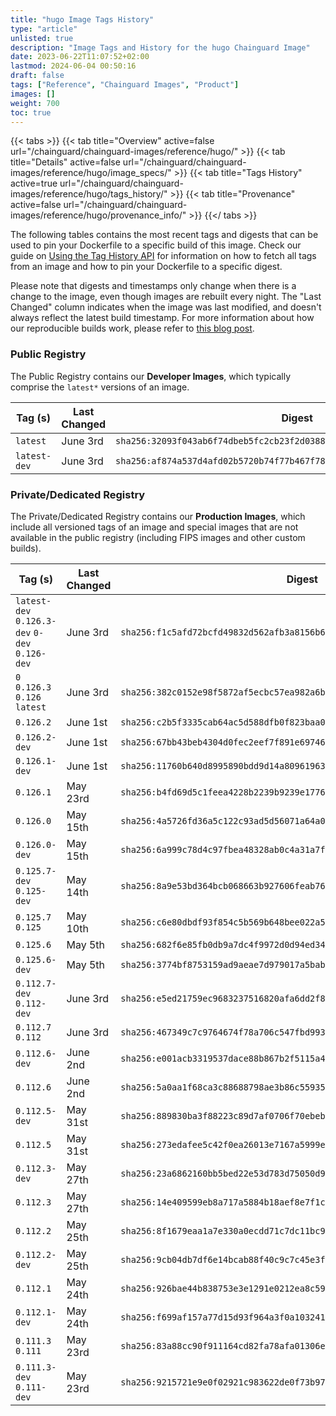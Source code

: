 ```yaml
---
title: "hugo Image Tags History"
type: "article"
unlisted: true
description: "Image Tags and History for the hugo Chainguard Image"
date: 2023-06-22T11:07:52+02:00
lastmod: 2024-06-04 00:50:16
draft: false
tags: ["Reference", "Chainguard Images", "Product"]
images: []
weight: 700
toc: true
---
```


{{< tabs >}}
{{< tab title="Overview" active=false url="/chainguard/chainguard-images/reference/hugo/" >}}
{{< tab title="Details" active=false url="/chainguard/chainguard-images/reference/hugo/image_specs/" >}}
{{< tab title="Tags History" active=true url="/chainguard/chainguard-images/reference/hugo/tags_history/" >}}
{{< tab title="Provenance" active=false url="/chainguard/chainguard-images/reference/hugo/provenance_info/" >}}
{{</ tabs >}}

The following tables contains the most recent tags and digests that can be used to pin your Dockerfile to a specific build of this image. Check our guide on [Using the Tag History API](/chainguard/chainguard-images/using-the-tag-history-api/) for information on how to fetch all tags from an image and how to pin your Dockerfile to a specific digest.

Please note that digests and timestamps only change when there is a change to the image, even though images are rebuilt every night. The "Last Changed" column indicates when the image was last modified, and doesn't always reflect the latest build timestamp. For more information about how our reproducible builds work, please refer to [this blog post](https://www.chainguard.dev/unchained/reproducing-chainguards-reproducible-image-builds).

### Public Registry
The Public Registry contains our **Developer Images**, which typically comprise the `latest*` versions of an image.

| Tag (s)       | Last Changed | Digest                                                                    |
|---------------|--------------|---------------------------------------------------------------------------|
|  `latest`     | June 3rd     | `sha256:32093f043ab6f74dbeb5fc2cb23f2d0388a66b5ae83302bdffbe304b5b70d5ee` |
|  `latest-dev` | June 3rd     | `sha256:af874a537d4afd02b5720b74f77b467f7853bd21415d3a3cb761907061d87f8e` |


### Private/Dedicated Registry
The Private/Dedicated Registry contains our **Production Images**, which include all versioned tags of an image and special images that are not available in the public registry (including FIPS images and other custom builds).

| Tag (s)                                         | Last Changed | Digest                                                                    |
|-------------------------------------------------|--------------|---------------------------------------------------------------------------|
|  `latest-dev` `0.126.3-dev` `0-dev` `0.126-dev` | June 3rd     | `sha256:f1c5afd72bcfd49832d562afb3a8156b690879bb61d8ac3e95d4f726f28d8d86` |
|  `0` `0.126.3` `0.126` `latest`                 | June 3rd     | `sha256:382c0152e98f5872af5ecbc57ea982a6ba735b3d9417ef7f33e94ea3a6d8e347` |
|  `0.126.2`                                      | June 1st     | `sha256:c2b5f3335cab64ac5d588dfb0f823baa0e8a048f87112e8ffc6c34288441e003` |
|  `0.126.2-dev`                                  | June 1st     | `sha256:67bb43beb4304d0fec2eef7f891e69746721c8c060f9bdbc540aacc6a999a7e1` |
|  `0.126.1-dev`                                  | June 1st     | `sha256:11760b640d8995890bdd9d14a809619638fde90723da9746f8d3ee062d44b116` |
|  `0.126.1`                                      | May 23rd     | `sha256:b4fd69d5c1feea4228b2239b9239e1776a45d8d63480a2ad5950ff4ddc0f8048` |
|  `0.126.0`                                      | May 15th     | `sha256:4a5726fd36a5c122c93ad5d56071a64a0e9bc2062077720ce1445e8b5cc650cb` |
|  `0.126.0-dev`                                  | May 15th     | `sha256:6a999c78d4c97fbea48328ab0c4a31a7f40594a0c87ea85f349a17839094c7c5` |
|  `0.125.7-dev` `0.125-dev`                      | May 14th     | `sha256:8a9e53bd364bcb068663b927606feab76fdfa961524099b16e115342df5c04e1` |
|  `0.125.7` `0.125`                              | May 10th     | `sha256:c6e80dbdf93f854c5b569b648bee022a5301bc8a0cd98452a75f6ead056885bc` |
|  `0.125.6`                                      | May 5th      | `sha256:682f6e85fb0db9a7dc4f9972d0d94ed34a9e048f1d9b9e3774f5088474e6ef94` |
|  `0.125.6-dev`                                  | May 5th      | `sha256:3774bf8753159ad9aeae7d979017a5babf6298c45818f718592646bdba55f9aa` |
|  `0.112.7-dev` `0.112-dev`                      | June 3rd     | `sha256:e5ed21759ec9683237516820afa6dd2f814436cf3e996647e1aad9ed70e3f35b` |
|  `0.112.7` `0.112`                              | June 3rd     | `sha256:467349c7c9764674f78a706c547fbd993f45d5ed37b1b58609874d71b837223b` |
|  `0.112.6-dev`                                  | June 2nd     | `sha256:e001acb3319537dace88b867b2f5115a42abf9617996e3241356aa4db0d8117a` |
|  `0.112.6`                                      | June 2nd     | `sha256:5a0aa1f68ca3c88688798ae3b86c5593573fe965e8c5344c1c3bf9d8fb81d7f0` |
|  `0.112.5-dev`                                  | May 31st     | `sha256:889830ba3f88223c89d7af0706f70ebeb789aa508aa00270ccedd267a302960f` |
|  `0.112.5`                                      | May 31st     | `sha256:273edafee5c42f0ea26013e7167a5999e05822e2264341558dbfecb2379a5fa9` |
|  `0.112.3-dev`                                  | May 27th     | `sha256:23a6862160bb5bed22e53d783d75050d9b1d968575be3da9df576d2147974f46` |
|  `0.112.3`                                      | May 27th     | `sha256:14e409599eb8a717a5884b18aef8e7f1c8bb091f5ed07c9fc8a2006e3b5c6b0e` |
|  `0.112.2`                                      | May 25th     | `sha256:8f1679eaa1a7e330a0ecdd71c7dc11bc9b5dcb367931b9d0964a4078fc2d1c87` |
|  `0.112.2-dev`                                  | May 25th     | `sha256:9cb04db7df6e14bcab88f40c9c7c45e3f82b29ba2e5bd2add71655e913b41e96` |
|  `0.112.1`                                      | May 24th     | `sha256:926bae44b838753e3e1291e0212ea8c5988cd4f85f1d5a2b185e6ade2aeef29f` |
|  `0.112.1-dev`                                  | May 24th     | `sha256:f699af157a77d15d93f964a3f0a103241417b0846714cfdc69413231bb7c2b0e` |
|  `0.111.3` `0.111`                              | May 23rd     | `sha256:83a88cc90f911164cd82fa78afa01306e86136fe4d1e455ec89de93c4da3fe93` |
|  `0.111.3-dev` `0.111-dev`                      | May 23rd     | `sha256:9215721e9e0f02921c983622de0f73b979454ada7b48275df72001428dda9538` |

